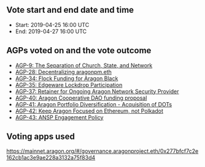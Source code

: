 ## Vote start and end date and time
- Start: 2019-04-25 16:00 UTC
- End: 2019-04-27 16:00 UTC

## AGPs voted on and the vote outcome

- [AGP-9: The Separation of Church, State, and Network](https://github.com/aragon/AGPs/blob/master/AGPs/AGP-9.md)
- [AGP-28: Decentralizing aragonpm.eth](https://github.com/aragon/AGPs/blob/master/AGPs/AGP-28.md)
- [AGP-34: Flock Funding for Aragon Black](https://github.com/aragon/AGPs/blob/master/AGPs/AGP-34.md)
- [AGP-35: Edgeware Lockdrop Participation](https://github.com/aragon/AGPs/blob/master/AGPs/AGP-35.md)
- [AGP-37: Retainer for Ongoing Aragon Network Security Provider](https://github.com/aragon/AGPs/blob/master/AGPs/AGP-37.md)
- [AGP-40: Aragon Cooperative DAO funding proposal](https://github.com/aragon/AGPs/blob/master/AGPs/AGP-40.md)
- [AGP-41: Aragon Portfolio Diversification - Acquisition of DOTs](https://github.com/aragon/AGPs/blob/master/AGPs/AGP-41.md)
- [AGP-42: Keep Aragon Focused on Ethereum, not Polkadot](https://github.com/aragon/AGPs/blob/master/AGPs/AGP-42.md)
- [AGP-43: ANSP Engagement Policy](https://github.com/aragon/AGPs/blob/master/AGPs/AGP-43.md)

## Voting apps used

https://mainnet.aragon.org/#/governance.aragonproject.eth/0x277bfcf7c2e162cb1ac3e9ae228a3132a75f83d4

